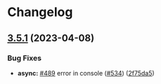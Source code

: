 # Changelog

## [3.5.1](https://github.com/artalar/reatom/compare/async-v3.5.0...async-v3.5.1) (2023-04-08)


### Bug Fixes

* **async:** [#489](https://github.com/artalar/reatom/issues/489) error in console ([#534](https://github.com/artalar/reatom/issues/534)) ([2f75da5](https://github.com/artalar/reatom/commit/2f75da59325062c05168199a0c247da79fd3fc38))
